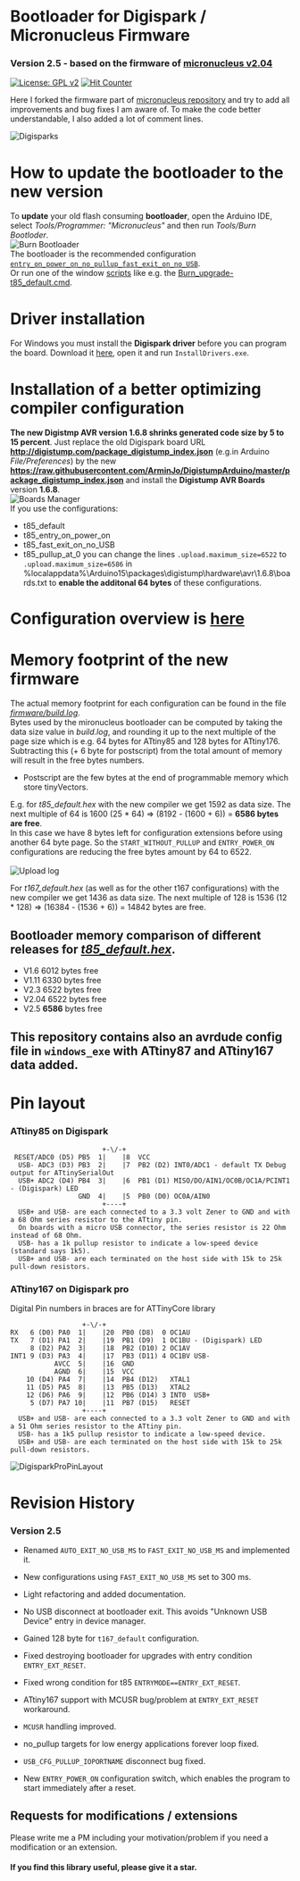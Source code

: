 # Bootloader for Digispark / Micronucleus Firmware
### Version 2.5 - based on the firmware of [micronucleus v2.04](https://github.com/micronucleus/micronucleus/releases/tag/2.04) 
[![License: GPL v2](https://img.shields.io/badge/License-GPLv2-blue.svg)](https://www.gnu.org/licenses/gpl-2.0)
[![Hit Counter](https://hitcounter.pythonanywhere.com/count/tag.svg?url=https://github.com/ArminJo/micronucleus-firmware)](https://github.com/brentvollebregt/hit-counter)

Here I forked the firmware part of [micronucleus repository](https://github.com/micronucleus/micronucleus) and try to add all improvements and bug fixes I am aware of. To make the code better understandable, I also added a lot of comment lines.

![Digisparks](https://github.com/ArminJo/micronucleus-firmware/blob/master/pictures/Digisparks.jpg)

# How to update the bootloader to the new version
To **update** your old flash consuming **bootloader**, open the Arduino IDE, select *Tools/Programmer: "Micronucleus"* and then run *Tools/Burn Bootloder*.<br/>
![Burn Bootloader](https://github.com/ArminJo/DigistumpArduino/blob/master/pictures/Micronucleus_Burn_Bootloader.jpg)<br/>
The bootloader is the recommended configuration [`entry_on_power_on_no_pullup_fast_exit_on_no_USB`](firmware/configuration/README.md#recommended-configuration).<br/>
Or run one of the window [scripts](https://github.com/ArminJo/micronucleus-firmware/tree/master/utils)
like e.g. the [Burn_upgrade-t85_default.cmd](https://github.com/ArminJo/micronucleus-firmware/tree/master/utils/Burn_upgrade-t85_default.cmd).

# Driver installation
For Windows you must install the **Digispark driver** before you can program the board. Download it [here](https://github.com/digistump/DigistumpArduino/releases/download/1.6.7/Digistump.Drivers.zip), open it and run `InstallDrivers.exe`.

# Installation of a better optimizing compiler configuration
**The new Digistmp AVR version 1.6.8 shrinks generated code size by 5 to 15 percent**. Just replace the old Digispark board URL **http://digistump.com/package_digistump_index.json** (e.g.in Arduino *File/Preferences*) by the new  **https://raw.githubusercontent.com/ArminJo/DigistumpArduino/master/package_digistump_index.json** and install the **Digistump AVR Boards** version **1.6.8**.<br/>
![Boards Manager](https://github.com/ArminJo/DigistumpArduino/blob/master/pictures/Digistump1.6.8.jpg)<br/>
If you use the configurations:
- t85_default
- t85_entry_on_power_on
- t85_fast_exit_on_no_USB
- t85_pullup_at_0
you can change the lines `.upload.maximum_size=6522` to `.upload.maximum_size=6586` in %localappdata%\Arduino15\packages\digistump\hardware\avr\1.6.8\boards.txt to **enable the additonal 64 bytes** of these configurations. 

# Configuration overview is [here](firmware/configuration)

# Memory footprint of the new firmware
The actual memory footprint for each configuration can be found in the file [*firmware/build.log*](https://github.com/ArminJo/micronucleus-firmware/tree/master/firmware/build.log).<br/>
Bytes used by the mironucleus bootloader can be computed by taking the data size value in *build.log*, 
and rounding it up to the next multiple of the page size which is e.g. 64 bytes for ATtiny85 and 128 bytes for ATtiny176.<br/>
Subtracting this (+ 6 byte for postscript) from the total amount of memory will result in the free bytes numbers.
- Postscript are the few bytes at the end of programmable memory which store tinyVectors.

E.g. for *t85_default.hex* with the new compiler we get 1592 as data size. The next multiple of 64 is 1600 (25 * 64) => (8192 - (1600 + 6)) = **6586 bytes are free**.<br/>
In this case we have 8 bytes left for configuration extensions before using another 64 byte page.
So the `START_WITHOUT_PULLUP` and `ENTRY_POWER_ON` configurations are reducing the free bytes amount by 64 to 6522.<br/><br/>
![Upload log](https://github.com/ArminJo/DigistumpArduino/blob/master/pictures/Bootloader2.5.jpg)

For *t167_default.hex* (as well as for the other t167 configurations) with the new compiler we get 1436 as data size. The next multiple of 128 is 1536 (12 * 128) => (16384 - (1536 + 6)) = 14842 bytes are free.<br/>

## Bootloader memory comparison of different releases for [*t85_default.hex*](https://github.com/ArminJo/micronucleus-firmware/tree/master/firmware/releases/t85_default.hex).
- V1.6  6012 bytes free
- V1.11 6330 bytes free
- V2.3  6522 bytes free
- V2.04 6522 bytes free
- V2.5  **6586** bytes free

## This repository contains also an avrdude config file in `windows_exe` with **ATtiny87** and **ATtiny167** data added.

# Pin layout
### ATtiny85 on Digispark

```
                       +-\/-+
 RESET/ADC0 (D5) PB5  1|    |8  VCC
  USB- ADC3 (D3) PB3  2|    |7  PB2 (D2) INT0/ADC1 - default TX Debug output for ATtinySerialOut
  USB+ ADC2 (D4) PB4  3|    |6  PB1 (D1) MISO/DO/AIN1/OC0B/OC1A/PCINT1 - (Digispark) LED
                 GND  4|    |5  PB0 (D0) OC0A/AIN0
                       +----+
  USB+ and USB- are each connected to a 3.3 volt Zener to GND and with a 68 Ohm series resistor to the ATtiny pin.
  On boards with a micro USB connector, the series resistor is 22 Ohm instead of 68 Ohm. 
  USB- has a 1k pullup resistor to indicate a low-speed device (standard says 1k5).                  
  USB+ and USB- are each terminated on the host side with 15k to 25k pull-down resistors.
```

### ATtiny167 on Digispark pro
Digital Pin numbers in braces are for ATTinyCore library

```
                  +-\/-+
RX   6 (D0) PA0  1|    |20  PB0 (D8)  0 OC1AU
TX   7 (D1) PA1  2|    |19  PB1 (D9)  1 OC1BU - (Digispark) LED
     8 (D2) PA2  3|    |18  PB2 (D10) 2 OC1AV
INT1 9 (D3) PA3  4|    |17  PB3 (D11) 4 OC1BV USB-
           AVCC  5|    |16  GND
           AGND  6|    |15  VCC
    10 (D4) PA4  7|    |14  PB4 (D12)   XTAL1
    11 (D5) PA5  8|    |13  PB5 (D13)   XTAL2
    12 (D6) PA6  9|    |12  PB6 (D14) 3 INT0  USB+
     5 (D7) PA7 10|    |11  PB7 (D15)   RESET
                  +----+
  USB+ and USB- are each connected to a 3.3 volt Zener to GND and with a 51 Ohm series resistor to the ATtiny pin.
  USB- has a 1k5 pullup resistor to indicate a low-speed device.
  USB+ and USB- are each terminated on the host side with 15k to 25k pull-down resistors.

```
![DigisparkProPinLayout](https://github.com/ArminJo/micronucleus-firmware/blob/master/pictures/DigisparkProPinLayout.png)

# Revision History
### Version 2.5
- Renamed `AUTO_EXIT_NO_USB_MS` to `FAST_EXIT_NO_USB_MS` and implemented it.
- New configurations using `FAST_EXIT_NO_USB_MS` set to 300 ms.
- Light refactoring and added documentation.
- No USB disconnect at bootloader exit. This avoids "Unknown USB Device" entry in device manager.
- Gained 128 byte for `t167_default` configuration.

- Fixed destroying bootloader for upgrades with entry condition `ENTRY_EXT_RESET`.
- Fixed wrong condition for t85 `ENTRYMODE==ENTRY_EXT_RESET`.
- ATtiny167 support with MCUSR bug/problem at `ENTRY_EXT_RESET` workaround.
- `MCUSR` handling improved.
- no_pullup targets for low energy applications forever loop fixed.
- `USB_CFG_PULLUP_IOPORTNAME` disconnect bug fixed.
- New `ENTRY_POWER_ON` configuration switch, which enables the program to start immediately after a reset.

## Requests for modifications / extensions
Please write me a PM including your motivation/problem if you need a modification or an extension.

#### If you find this library useful, please give it a star. 
